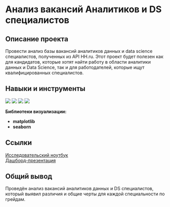 # Анализ вакансий Аналитиков и DS специалистов


## Описание проекта

Провести анализ базы вакансий аналитиков данных и data science специалистов, полученных из API HH.ru. Этот проект будет полезен как для кандидатов, которые хотят найти работу в области аналитики данных и Data Science, так и для работодателей, которые ищут квалифицированных специалистов.


## Навыки и инструменты

<img src="https://img.shields.io/badge/Python-3776AB?style=for-the-badge&logo=python&logoColor=FFA500"/> <img src="https://img.shields.io/badge/requests-3776AB?style=for-the-badge"/>
<img src="https://img.shields.io/badge/pandas-150458?style=for-the-badge&logo=pandas&logoColor=FFA500"/> <img src="https://img.shields.io/badge/numpy-013243?style=for-the-badge&logo=numpy&color=%23c9e4fb"/>

**Библиотеки визуализации:**
- **matplotlib**
- **seaborn**

## Ссылки

<a href='DA_и_DS_анализ_вакансий_HH.ipynb'>Исследовательский ноутбук</a><br>
<a href='https://datalens.yandex/w454gxaukjzej'>Дашборд-презентация</a>

## Общий вывод

Проведён анализ вакансий аналитиков данных и DS специалистов, который выявил различия и общие черты для каждой специальности по грейдам.
